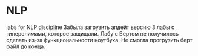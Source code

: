 # NLP
labs for NLP discipline
Забыла загрузить апдейт версию 3 лабы с гиперонимами, которое защищали. 
Лабу с Бертом не получилось сделать из-за функциональности ноутбука. Не смогла прогрузить берт файл до конца.
